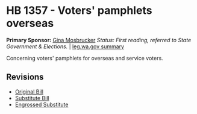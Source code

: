 # HB 1357 - Voters' pamphlets overseas
**Primary Sponsor:** [Gina Mosbrucker](/person/leg/gina.mosbrucker.md)
*Status: First reading, referred to State Government & Elections.* | [leg.wa.gov summary](https://app.leg.wa.gov/billsummary?BillNumber=1357&Year=2021)

Concerning voters' pamphlets for overseas and service voters.

## Revisions
* [Original Bill](1/)
* [Substitute Bill](S/)
* [Engrossed Substitute](S.E/)
